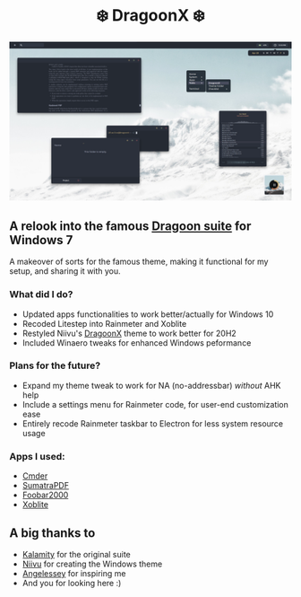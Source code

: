 <h1 align="center">❄️ DragoonX ❄️</h1>

![img](https://raw.githubusercontent.com/Blu3Jive001/DragoonX/master/preview.png)

## A relook into the famous [Dragoon suite](https://www.deviantart.com/kalam1ty-ac/art/Dragoon-II-Unofficial-Release-686446226) for Windows 7

A makeover of sorts for the famous theme, making it functional for my setup, and sharing it with you. 

### What did I do?

+ Updated apps functionalities to work better/actually for Windows 10
+ Recoded Litestep into Rainmeter and Xoblite
+ Restyled Niivu's [DragoonX](https://www.deviantart.com/niivu/art/Dragoon-X-687204548) theme to work better for 20H2
+ Included Winaero tweaks for enhanced Windows peformance

### Plans for the future?

+ Expand my theme tweak to work for NA (no-addressbar) *without* AHK help
+ Include a settings menu for Rainmeter code, for user-end customization ease
+ Entirely recode Rainmeter taskbar to Electron for less system resource usage

### Apps I used:

+ [Cmder](https://github.com/cmderdev/cmder)
+ [SumatraPDF](https://www.sumatrapdfreader.org/free-pdf-reader.html)
+ [Foobar2000](https://www.foobar2000.org/)
+ [Xoblite](http://xoblite.net/docs/)

## A big thanks to

+ [Kalamity](https://www.deviantart.com/kalam1ty-ac) for the original suite
+ [Niivu](https://www.deviantart.com/niivu/gallery) for creating the Windows theme
+ [Angelessey](https://www.deviantart.com/angelessey/art/night-52-877146763) for inspiring me
+ And you for looking here :)
